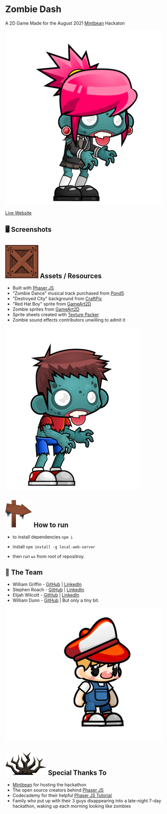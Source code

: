 # Zombie Dash
A 2D Game Made for the August 2021 [Mintbean](https://mintbean.io/) Hackaton

![image](https://github.com/Griffinw29/Hackathon-Game/blob/master/assets/zombies-sprite/zombie-female/female-idle/idle01.png)

[Live Website]()

## 🖥 Screenshots

## ![image](https://github.com/Griffinw29/Hackathon-Game/blob/master/assets/grave-tiles/png/Objects/Crate.png) Assets / Resources
* Built with [Phaser JS](https://phaser.io/)
* "Zombie Dance" musical track purchased from [Pond5](https://www.pond5.com/royalty-free-music/item/11595620-zombie-dance-orchestral)
* "Destroyed City" background from [CraftPix](https://craftpix.net/product/destroyed-city-parallax-backgrounds/)
* "Red Hat Boy" sprite from [GameArt2D](https://www.gameart2d.com/red-hat-boy-free-sprites.html)
* Zombie sprites from [GameArt2D](https://www.gameart2d.com/the-zombies-free-sprites.html)
* Sprite sheets created with [Texture Packer](https://www.codeandweb.com/texturepacker/tutorials/how-to-create-sprite-sheets-for-phaser3)
* Zombie sound effects contributors unwilling to admit it

![image](https://github.com/Griffinw29/Hackathon-Game/blob/master/assets/zombies-sprite/zombie-male/male-attack/attack01.png)

## ![image](https://github.com/Griffinw29/Hackathon-Game/blob/master/assets/grave-tiles/png/Objects/ArrowSign.png) How to run

- to install dependencies ```npm i```

- install ```npm install -g local-web-server```

- then run  ```ws``` from root of repositroy.

## :busts_in_silhouette: The Team
* William Griffin - [GitHub](https://github.com/Griffinw29) | [LinkedIn](https://www.linkedin.com/in/williamgriffin32/)
* Stephen Roach - [GitHub](https://github.com/stephen-roach) | [LinkedIn](https://www.linkedin.com/in/stephen-d-roach/)
* Elijah Wilcott - [GitHub](https://github.com/ejw773) | [LinkedIn](https://www.linkedin.com/in/elijah-wilcott/)
* William Dunn - [GitHub](https://github.com/wdunn001) | But only a tiny bit.

![image](https://github.com/Griffinw29/Hackathon-Game/blob/master/assets/hero/idle/idle01.png)

## ![image](https://github.com/Griffinw29/Hackathon-Game/blob/master/assets/grave-tiles/png/Objects/DeadBush.png) Special Thanks To
* [Mintbean](https://mintbean.io/meets?sort=upcoming) for hosting the hackathon
* The open source creators behind [Phaser JS](https://phaser.io/)
* Codecademy for their helpful [Phaser JS Tutorial](https://www.codecademy.com/learn/learn-phaser) 
* Family who put up with their 3 guys disappearing into a late-night 7-day hackathon, waking up each morning looking like zombies

